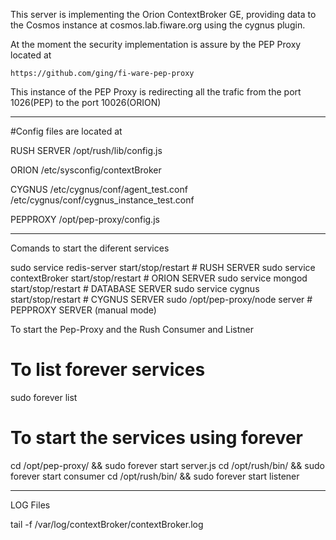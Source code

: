 This server is implementing the Orion ContextBroker GE, providing data to the Cosmos instance at 
cosmos.lab.fiware.org using the cygnus plugin.

At the moment the security implementation is assure by the PEP Proxy located at 

	https://github.com/ging/fi-ware-pep-proxy

This instance of the PEP Proxy is redirecting all the trafic from the port 1026(PEP)  to the port 10026(ORION)


-------------------------------------------------------------------------------------------------

#Config files are located at 

RUSH SERVER
/opt/rush/lib/config.js

ORION
/etc/sysconfig/contextBroker

CYGNUS
/etc/cygnus/conf/agent_test.conf
/etc/cygnus/conf/cygnus_instance_test.conf

PEPPROXY
/opt/pep-proxy/config.js


-------------------------------------------------------------------------------------------------

Comands to start the diferent services

sudo service redis-server start/stop/restart  # RUSH SERVER
sudo service contextBroker start/stop/restart # ORION SERVER
sudo service mongod start/stop/restart        # DATABASE SERVER
sudo service cygnus start/stop/restart        # CYGNUS SERVER
sudo /opt/pep-proxy/node server               # PEPPROXY SERVER (manual mode)

To start the Pep-Proxy and the Rush Consumer and Listner 

# To list forever services

sudo forever list

# To start the services using forever
cd /opt/pep-proxy/ && sudo forever start server.js
cd /opt/rush/bin/ && sudo forever start consumer
cd /opt/rush/bin/ && sudo forever start listener


-------------------------------------------------------------------------------------------------

LOG Files

tail -f /var/log/contextBroker/contextBroker.log

